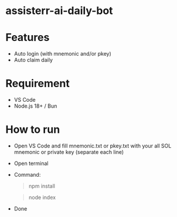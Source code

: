 # assisterr-ai-daily-bot

# Features
- Auto login (with mnemonic and/or pkey)
- Auto claim daily

# Requirement
- VS Code
- Node.js 18+ / Bun

# How to run
- Open VS Code and fill mnemonic.txt or pkey.txt with your all SOL mnemonic or private key (separate each line)
- Open terminal
- Command:
  > npm install

  > node index
- Done
